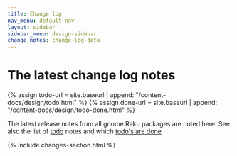 ```yaml
---
title: Change log
nav_menu: default-nav
layout: sidebar
sidebar_menu: design-sidebar
change_notes: change-log-data
---
```


# The latest change log notes

{% assign todo-url = site.baseurl | append: "/content-docs/design/todo.html" %}
{% assign done-url = site.baseurl | append: "/content-docs/design/todo-done.html" %}

The latest release notes from all gnome Raku packages are noted here. See also the list of [todo]({{todo-url}}) notes and which [todo's are done]({{done-url}})

{% include changes-section.html %}
